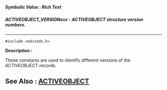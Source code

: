 ##### Symbolic Value : Rich Text
##### ACTIVEOBJECT_VERSIONxxx - ACTIVEOBJECT structure version numbers.
---
```
#include <editods.h>
```
**Description :**

These constants are used to identify different versions of the ACTIVEOBJECT 
records.

**See Also :**
[ACTIVEOBJECT](/reference/Data/ACTIVEOBJECT)
---
